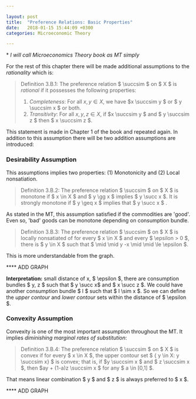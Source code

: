 ```yaml
---

layout: post
title:  "Preference Relations: Basic Properties"
date:   2018-01-15 15:44:09 +0300
categories: Microeconomic Theory

---
```


\* *I will call Microeconomics Theory book as MT simply*

For the rest of this chapter there will be made additional assumptions to the *rationality* which is:

> Definition 3.B.1: The preference relation $ \succsim $ on $ X $ is *rational* if it possesses the following properties:
>
> 1. *Completeness*: For all $x, y \in X$, we have $x \succsim y $ or $ y \succsim x $ or both.
> 2. *Transitivity*: For all $x, y, z \in X$, if $x \succsim y $ and $ y \succsim z $ then $ x \succsim z $.



This statement is made in Chapter 1 of the book and repeated again. In addition to this assumption there will be two addition assumptions are introduced:

### Desirability Assumption ###

This assumptions implies two properties: (1) Monotonicity and (2) Local nonsatiation. 

> Definition 3.B.2: The preference relation $ \succsim $ on $ X $ is monotone if $ x \in X $ and $ y \gg x $ implies $ y \succ x $. It is strongly monotone if $ y \geq x $ implies that $ y \succ x $ . 

As stated in the MT, this assumption satisfied if the commodities are 'good'. Even so, 'bad' goods can be monotone depending on consumption bundle. 

> Definition 3.B.3: The preference relation $ \succsim $ on $ X $ is locally nonsatiated of for every $ x \in X $ and every $ \epsilon > 0 $, there is $ y \in X $ such that $ \mid \mid y -x \mid \mid \le \epsilon $.

This is more understandable from the graph. 

\*\*\*\* ADD GRAPH

**Interpretation:**  small distance of x, $ \epsilon $, there are consumption bundles $ y, z $ such that $ y \succ x$ and $ x \succ z $. We could have another consumption bundle $ l $ such that $ l \sim x $. So we can define the *upper contour* and *lower contour* sets within the distance of $ \epsilon $. 

### Convexity Assumption ###

Convexity is one of the most important assumption throughout the MT. It  implies *diminishing marginal rates of substitution*: 

> Definition 3.B.4: The preference relation $ \succsim $ on $ X $ is convex if for every $ x \in X $, the upper contour set $ \{ y \in X: y \succsim x\} $ is convex; that is, if $y \succsim x $ and $ z \succsim x $, then $ay + (1-a)z \succsim x $ for any $ a \in [0,1] $.

That means linear combination $ y $ and $ z $ is always preferred to $ x $. 

\*\*\*\* ADD GRAPH





